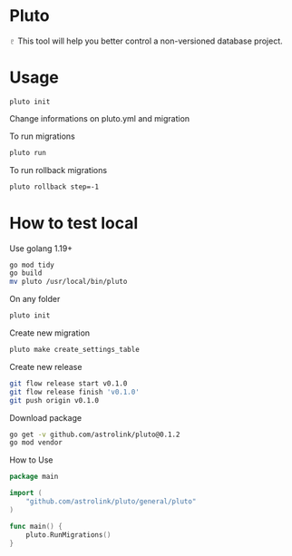 # Pluto

♇ This tool will help you better control a non-versioned database project.

# Usage

```ssh
pluto init
```

Change informations on pluto.yml and migration

To run migrations

```sh
pluto run
```

To run rollback migrations

```sh
pluto rollback step=-1
```

# How to test local

Use golang 1.19+

```sh
go mod tidy
go build
mv pluto /usr/local/bin/pluto
```

On any folder

```sh
pluto init
```

Create new migration

```sh
pluto make create_settings_table
```

Create new release

```sh
git flow release start v0.1.0
git flow release finish 'v0.1.0'
git push origin v0.1.0
```

Download package

```sh
go get -v github.com/astrolink/pluto@0.1.2
go mod vendor
```

How to Use

```go
package main

import (
	"github.com/astrolink/pluto/general/pluto"
)

func main() {
	pluto.RunMigrations()
}
```